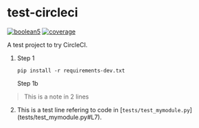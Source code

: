 # test-circleci

[![boolean5](https://circleci.com/gh/boolean5/test-circleci/tree/master.svg?style=shield)](https://circleci.com/gh/boolean5/test-circleci/tree/master)
[![coverage](https://circleci.com/api/v1.1/project/github/boolean5/test-circleci/latest/artifacts/0/coverage.svg?branch=master)](https://circleci.com/api/v1.1/project/github/boolean5/test-circleci/latest/artifacts/0/htmlcov/index.html?branch=master)

A test project to try CircleCI.

1. Step 1

    ```
    pip install -r requirements-dev.txt
    ```

    Step 1b


> This is a note
> in 2 lines


2. This is a test line
   refering to code in [`tests/test_mymodule.py`]
   (tests/test_mymodule.py#L7).


